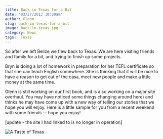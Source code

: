 ```yaml
---
title: Back in Texas for a Bit
date: '03/27/2013 10:00am'
author: Glenn
slug: back-in-texas-for-a-bit
image: back-in-texas.jpg
category: News
tags:  Texas
---
```

So after we left Belize we flew back to Texas. We are here visiting friends and family for a bit, and trying to finish up some projects.

Bryn is doing a lot of homework in preparation for her TEFL certificate so that she can teach English somewhere. She is thinking that it will be nice to have a reason to get out of the casa, meet new people and make a little money at the same time.

Glenn is still working on our first book, and is also working on a major site overhaul. You may have noticed some things changing around here) and thinks he may have come up with a new way of telling our stories that we hope you will enjoy. Here is a little sample for you from a recent weekend with some friends -- hope you enjoy!

[update - the site I had linked to is no longer in operation]

![A Taste of Texas](/user/images/2013/03/Whiskey-Distillery-25.jpg)
